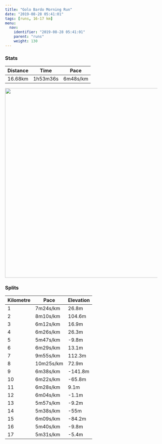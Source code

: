 ```yaml
---
title: "Golo Bardo Morning Run"
date: "2019-08-28 05:41:01"
tags: [runs, 16-17 km]
menu:
  nav:
    identifier: "2019-08-28 05:41:01"
    parent: "runs"
    weight: 130
---
```


### Stats

| Distance | Time | Pace |
|----------|------|------|
|16.68km|1h53m36s|6m48s/km|

<img src='https://maps.googleapis.com/maps/api/staticmap?maptype=terrain&path=enc:ke|gGmfwlCf@_DHErFzCh@l@xBzAp@|At@vDMKCD\bGCxCEd@Q`@[X]HHdAAZ}@`ABZf@l@?PWb@]NI\SNo@nAWPm@tAFd@K^a@\IRLv@?^YjEIbDWjBs@zBk@rB]^k@DQTMtA}@fDMdB]dB_@zERrGZ`BHfBIdDQlBMhF@|CTvBAbBI~@DlB_@lDD~Bo@lFCxBo@hLG|F@lDMpDMl@ElA[rCo@xDIhFUfBDdBExFkAlKw@nLa@|DaAvFWlC_@xA?tBQfAK~CiAtCRxAQfCHpCCjIc@bDw@vDq@lBE`AeA`Jc@v@_Af@}ARqCC}@bA_Ez@[b@YvAwArDS`AcAfCkB~F_@j@]TkArBwAxEm@fCCXJTlAXR\_@lBq@|BJZz@t@YrBWb@O|@kAlA]lAqA`Cm@dBq@zAc@xAi@fA}@dC_@~AWj@i@b@iAbB_At@oBbAgCnFST}@\o@v@mAAiBb@s@^gAXi@E}@Vs@IgALq@b@cARq@nBOFPEp@wBn@I`Ae@nAOt@Hx@U|AMhAi@j@E|@]t@JTGp@y@fAg@h@sAvAaDtBcAf@_@`@_@~@}Ah@g@\s@VsA^u@VcAdC{Fn@iBr@uAb@k@RmAr@w@b@UFw@\}@NuAw@_AIe@lAmE?SQYcASKKEYr@aDdA}DvAiCf@WVe@lBkGjAqCLq@`@aAx@cCd@cBjEcAbAiAhCFLGPwFCq@RmETUb@IdDCZm@V{@d@cCj@{DHkB?kFGwCNcCQmBdAgCLyA@oAPeA?yB\qAZ{Cp@{Dr@iFj@}IHgBbAoJFkGCgBVeCF_Et@yERoBBwAJo@LoCHyLh@kKJuDf@uDHeAIkAYYM]i@g@e@Om@c@YoA{@m@Qw@mBgAwAgAeCgAsB}As@{@Qk@Nc@tA}BTgA^c@JuBz@{AGu@X_B`CaFrAyAVe@`@iAJy@Rc@XaCxAyB@SGMc@YIWJs@?a@fAuBrA_EbAmE^aCESuE~Dm@XKTe@b@kAj@}AAyAy@sAOs@WOMIUB_AFg@l@ObAo@z@}AjA}@jAc@X]h@Q`Ao@`DmCnDcCfBeB`CiAn@{@f@]h@y@n@g@bAmA`AGVq@JoAE}Am@yHw@qDi@uAyDqBuFcCEDStA]x@&key=AIzaSyAfqMeaZ1CCJFGP5cWud__oZnT_Pybg-1M&size=800x800&scale=2&markers=color:yellow|label:S|43.40326,23.22551&markers=color:green|label:F|43.40349999999997,23.225610000000007' width='625' />

### Splits

| Kilometre | Pace | Elevation |
|------|------|-----------|
|1|7m24s/km|26.8m|
|2|8m10s/km|104.6m|
|3|6m12s/km|16.9m|
|4|6m26s/km|26.3m|
|5|5m47s/km|-9.8m|
|6|6m29s/km|13.1m|
|7|9m55s/km|112.3m|
|8|10m25s/km|72.9m|
|9|6m38s/km|-141.8m|
|10|6m22s/km|-65.8m|
|11|6m28s/km|9.1m|
|12|6m04s/km|-1.1m|
|13|5m57s/km|-9.2m|
|14|5m38s/km|-55m|
|15|6m09s/km|-84.2m|
|16|5m40s/km|-9.8m|
|17|5m31s/km|-5.4m|
